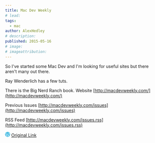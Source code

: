 ```yaml
---
title: Mac Dev Weekly
# lead:
tags:
  - mac
author: AlexHedley
# description:
published: 2015-05-16
# image:
# imageattribution:
---
```


So I've started some Mac Dev and I'm looking for useful sites but there aren't many out there.

Ray Wenderlich has a few tuts.

There is the Big Nerd Ranch book. Website [http://macdevweekly.com/](http://macdevweekly.com/)

Previous Issues [http://macdevweekly.com/issues](http://macdevweekly.com/issues)

RSS Feed [http://macdevweekly.com/issues.rss](http://macdevweekly.com/issues.rss)

![Wordpress](../images/wordpress.png "Wordpress") [Original Link](https://alexhedley.wordpress.com/2015/05/16/mac-dev-weekly/)

